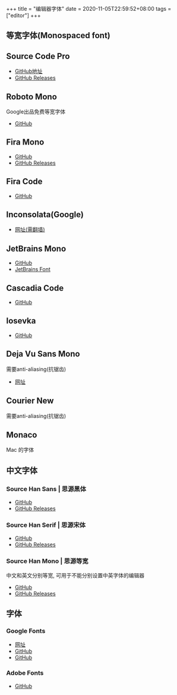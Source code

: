 +++
title = "编辑器字体"
date = 2020-11-05T22:59:52+08:00
tags = ["editor"]
+++

## 等宽字体(Monospaced font)

## Source Code Pro
* [GitHub地址](https://github.com/adobe-fonts/source-code-pro)
* [GitHub Releases](https://github.com/adobe-fonts/source-code-pro/releases)

## Roboto Mono
Google出品免费等宽字体
* [GitHub](https://github.com/googlefonts/RobotoMono)

## Fira Mono
* [GitHub](https://github.com/mozilla/Fira)
* [GitHub Releases](https://github.com/mozilla/Fira/releases)

## Fira Code
* [GitHub](https://github.com/tonsky/FiraCode)

## Inconsolata(Google)
* [网址(需翻墙)](https://fonts.google.com/specimen/Inconsolata?selection.family=Inconsolata)

## JetBrains Mono
* [GitHub](https://github.com/JetBrains/JetBrainsMono)
* [JetBrains Font](https://www.jetbrains.com/lp/mono/)

## Cascadia Code
* [GitHub](https://github.com/microsoft/cascadia-code)

## Iosevka
* [GitHub](https://github.com/be5invis/Iosevka)

## Deja Vu Sans Mono
需要anti-aliasing(抗锯齿)
* [网址](https://dejavu-fonts.github.io/)

##  Courier New
需要anti-aliasing(抗锯齿)

##  Monaco
Mac 的字体


## 中文字体
### Source Han Sans | 思源黑体
* [GitHub](https://github.com/adobe-fonts/source-han-sans)
* [GitHub Releases](https://github.com/adobe-fonts/source-han-sans/releases)

### Source Han Serif | 思源宋体
* [GitHub](https://github.com/adobe-fonts/source-han-serif)
* [GitHub Releases](https://github.com/adobe-fonts/source-han-serif/releases)

### Source Han Mono | 思源等宽
中文和英文分别等宽, 可用于不能分别设置中英字体的编辑器
* [GitHub](https://github.com/adobe-fonts/source-han-mono)
* [GitHub Releases](https://github.com/adobe-fonts/source-han-mono/releases)

## 字体
### Google Fonts
* [网址](https://fonts.google.com/)
* [GitHub](https://github.com/googlefonts)
* [GitHub](https://github.com/google/fonts)

### Adobe Fonts
* [GitHub](https://github.com/adobe-fonts)
